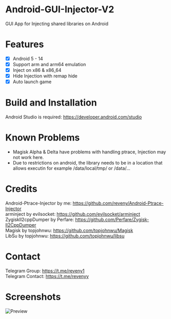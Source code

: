 # Android-GUI-Injector-V2
GUI App for Injecting shared libraries on Android

# Features
- [x] Android 5 - 14
- [x] Support arm and arm64 emulation
- [x] Inject on x86 & x86_64
- [x] Hide Injection with remap hide   
- [x] Auto launch game

# Build and Installation
Android Studio is required: https://developer.android.com/studio  <br />

# Known Problems
- Magisk Alpha & Delta have problems with handling ptrace, Injection may not work here.
- Due to restrictions on android, the library needs to be in a location that allows executin for example /data/local/tmp/ or /data/...

# Credits
Android-Ptrace-Injector by me: https://github.com/reveny/Android-Ptrace-Injector <br />
arminject by evilsocket: https://github.com/evilsocket/arminject <br />
ZygiskIl2cppDumper by Perfare: https://github.com/Perfare/Zygisk-Il2CppDumper <br />
Magisk by topjohnwu: https://github.com/topjohnwu/Magisk <br />
LibSu by topjohnwu: https://github.com/topjohnwu/libsu <br />

# Contact
Telegram Group: https://t.me/reveny1 <br>
Telegram Contact: https://t.me/revenyy
  
# Screenshots
![Preview](https://github.com/reveny/Android-GUI-Injector/blob/main/images/preview.png)
